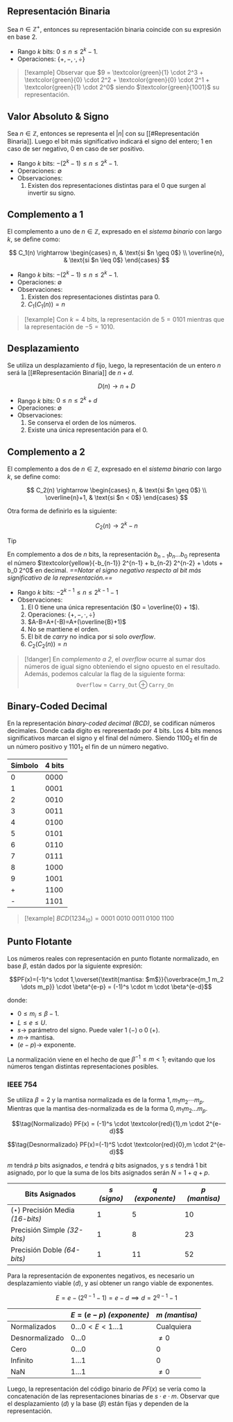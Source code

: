
## Representación Binaria
Sea $n \in \mathbb{Z^+}$, entonces su representación binaria coincide con su expresión en base 2.
- Rango $k$ bits: $0 \leq n \leq 2^k - 1$.
- Operaciones: $\{ +, -, \cdot, \div \}$

>[!example] 
>Observar que $9 = \textcolor{green}{1} \cdot 2^3 + \textcolor{green}{0} \cdot 2^2 + \textcolor{green}{0} \cdot 2^1 + \textcolor{green}{1} \cdot 2^0$ siendo $\textcolor{green}{1001}$ su representación.

## Valor Absoluto & Signo
Sea $n \in \mathbb{Z}$, entonces se representa el $|n|$ con su [[#Representación Binaria]]. Luego el bit más significativo indicará el signo del entero; $1$ en caso de ser negativo, $0$ en caso de ser positivo.
- Rango $k$ bits: $-(2^k - 1) \leq n \leq 2^k - 1$.
- Operaciones: $\emptyset$
- Observaciones:
	1. Existen dos representaciones distintas para el $0$ que surgen al invertir su signo.

## Complemento a 1
El complemento a uno de $n \in \mathbb{Z}$, expresado en el *sistema binario* con largo $k$, se define como:

$$
C_1(n) \rightarrow
\begin{cases}
n,  & \text{si $n \geq 0$} \\
\overline{n}, & \text{si $n \leq 0$}
\end{cases}
$$

- Rango $k$ bits: $-(2^k - 1) \leq n \leq 2^k - 1$.
- Operaciones: $\emptyset$
- Observaciones:
	1. Existen dos representaciones distintas para $0$.
	2. $C_1(C_1(n))=n$

>[!example] 
>Con $k=4$ bits, la representación de $5=0101$ mientras que la representación de $-5=1010$.

## Desplazamiento
Se utiliza un desplazamiento $d$ fijo, luego, la representación de un entero $n$ será la [[#Representación Binaria]] de $n + d$.

$$D(n) \rightarrow n+D$$

- Rango $k$ bits: $0 \leq n \leq 2^k + d$
-  Operaciones: $\emptyset$
- Observaciones:
	1. Se conserva el orden de los números.
	2. Existe una única representación para el $0$.

## Complemento a 2
El complemento a dos de $n \in \mathbb{Z}$, expresado en el *sistema binario* con largo $k$, se define como:

$$
C_2(n) \rightarrow
\begin{cases}
n,  & \text{si $n \geq 0$} \\
\overline{n}+1, & \text{si $n < 0$}
\end{cases}
$$

Otra forma de definirlo es la siguiente:

$$C_2(n) \rightarrow 2^k - n$$

>[!tip] 
>En complemento a dos de $n$ bits, la representación $b_{n-1}b_{n} \dots b_0$ representa el número $\textcolor{yellow}{-b_{n-1}} 2^{n-1} + b_{n-2} 2^{n-2} + \dots + b_0 2^0$ en decimal. *==Notar el signo negativo respecto al bit más significativo de la representación.==*

- Rango $k$ bits: $-2^{k-1} \leq n \leq 2^{k-1} - 1$
- Observaciones:
	1. El $0$ tiene una única representación ($0 = \overline{0} + 1$).
	2. Operaciones: $\{+, -, \cdot, \div\}$
	3. $A-B=A+(-B)=A+(\overline{B}+1)$
	4. No se mantiene el orden.
	5. El bit de *carry* no indica por si solo *overflow*.
	6. $C_2(C_2(n))=n$

>[!danger] 
>En *complemento a 2*, el *overflow* ocurre al sumar dos números de igual signo obteniendo el signo opuesto en el resultado. Además, podemos calcular la flag de la siguiente forma:
>$$\texttt{Overflow} = \texttt{Carry\_Out} \oplus \texttt{Carry\_On}$$

## Binary-Coded Decimal
En la representación *binary-coded decimal (BCD)*, se codifican números decimales. Donde cada digito es representado por $4$ bits. Los 4 bits menos significativos marcan el signo y el final del número. Siendo $1100_2$ el fin de un número positivo y $1101_2$ el fin de un número negativo.

|Símbolo|4 bits|
|-|-|
|0|0000|
|1|0001|
|2|0010|
|3|0011|
|4|0100|
|5|0101|
|6|0110|
|7|0111|
|8|1000|
|9|1001|
|+|1100|
|-|1101|

>[!example] 
>$BCD(1234_{10})=0001 \; 0010 \; 0011 \; 0100 \; 1100$

## Punto Flotante
Los números reales con representación en punto flotante normalizado, en base $\beta$, están dados por la siguiente expresión:

$$PF(x)=(-1)^s \cdot 1,\overset{\textit{mantisa: $m$}}{\overbrace{m_1 m_2 \dots m_p}} \cdot \beta^{e-p} = (-1)^s \cdot m \cdot \beta^{e-d}$$

donde:
- $0 \leq m_i \leq \beta - 1$.
- $L \leq e \leq U$.
- $s \rightarrow$ parámetro del signo. Puede valer $1 \; (-)$ o $0 \; (+)$.
- $m \rightarrow$ mantisa.
- $(e - p) \rightarrow$ exponente.

La normalización viene en el hecho de que $\beta^{-1} \leq m < 1$; evitando que los números tengan distintas representaciones posibles.

### IEEE 754
Se utiliza $\beta=2$ y la mantisa normalizada es de la forma $1,m_1 m_2 \cdots m_p$. Mientras que la mantisa des-normalizada es de la forma $0,m_1 m_2 ... m_p$.

$$\tag{Normalizado} PF(x) = (-1)^s \cdot \textcolor{red}{1},m \cdot 2^{e-d}$$

$$\tag{Desnormalizado} PF(x)=(-1)^S \cdot \textcolor{red}{0},m \cdot 2^{e-d}$$

$m$ tendrá $p$ bits asignados, $e$ tendrá $q$ bits asignados, y s $s$ tendrá 1 bit asignado, por lo que la suma de los bits asignados serán $N=1+q+p$.

|Bits Asignados|$s$ *(signo)*|$q$ *(exponente)*|$p$ *(mantisa)*|
|---|---|---|---|
|$(\star)$ Precisión Media *(16-bits)*|1|5|10|
|Precisión Simple *(32-bits)*|1|8|23|
|Precisión Doble *(64-bits)*|1|11|52|

Para la representación de exponentes negativos, es necesario un desplazamiento viable $(d)$, y así obtener un rango viable de exponentes.

$$E = e-(2^{q-1} - 1) = e-d \implies d = 2^{q-1} - 1$$

| |$E=(e-p)$ *(exponente)*|$m$ *(mantisa)*|
|---|---|---|
|Normalizados|$0 \dots 0 < E < 1 \dots 1$|Cualquiera|
|Desnormalizado|$0 \dots 0$|$\neq 0$|
|Cero|$0 \dots 0$|$0$|
|Infinito|$1 \dots 1$|$0$|
|NaN|$1 \dots 1$|$\neq 0$|

Luego, la representación del código binario de $PF(x)$ se vería como la concatenación de las representaciones binarias de $s \cdot e \cdot m$. Observar que el desplazamiento $(d)$ y la base $(\beta)$ están fijas y dependen de la representación.
